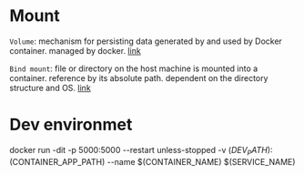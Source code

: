 # Mount

`Volume`: mechanism for persisting data generated by and used by Docker container. managed by docker. [link](https://docs.docker.com/storage/volumes/)

`Bind mount`: file or directory on the host machine is mounted into a container. reference by its absolute path. dependent on the directory structure and OS. [link](https://docs.docker.com/storage/bind-mounts/)



# Dev environmet

docker run -dit -p 5000:5000 --restart unless-stopped -v $(DEV_PATH):$(CONTAINER_APP_PATH) --name $(CONTAINER_NAME) $(SERVICE_NAME)
